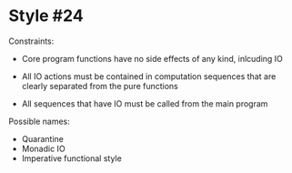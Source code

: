 Style #24
==============================

Constraints:

- Core program functions have no side effects of any kind, inlcuding IO

- All IO actions must be contained in computation sequences that are
  clearly separated from the pure functions

- All sequences that have IO must be called from the main program

Possible names:

- Quarantine
- Monadic IO
- Imperative functional style
